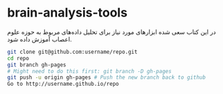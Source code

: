 # brain-analysis-tools

در این کتاب سعی شده ابزارهای مورد نیاز برای تحلیل داده‌های مربوط به حوزه علوم اعصاب آموزش داده شود.


```bash
git clone git@github.com:username/repo.git
cd repo
git branch gh-pages
# Might need to do this first: git branch -D gh-pages
git push -u origin gh-pages # Push the new branch back to github
Go to http://username.github.io/repo
```